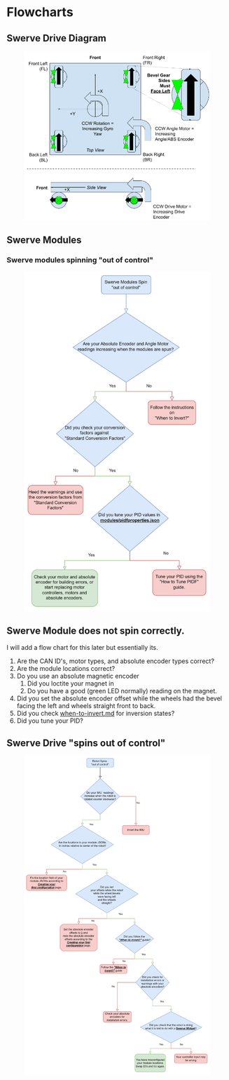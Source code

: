 # Flowcharts

## Swerve Drive Diagram

<figure><img src="../.gitbook/assets/image (14).png" alt=""><figcaption></figcaption></figure>

## Swerve Modules

### Swerve modules spinning "out of control"

<figure><img src="../.gitbook/assets/image (2) (1).png" alt=""><figcaption></figcaption></figure>

## Swerve Module does not spin correctly.

I will add a flow chart for this later but essentially its.

1. Are the CAN ID's, motor types, and absolute encoder types correct?
2. Are the module locations correct?
3. Do you use an absolute magnetic encoder
   1. Did you loctite your magnet in
   2. Do you have a good (green LED normally) reading on the magnet.
4. Did you set the absolute encoder offset while the wheels had the bevel facing the left and wheels straight front to back.
5. Did you check [when-to-invert.md](when-to-invert.md "mention") for inversion states?
6. Did you tune your PID?

## Swerve Drive "spins out of control"

<figure><img src="../.gitbook/assets/image (2).png" alt=""><figcaption></figcaption></figure>
